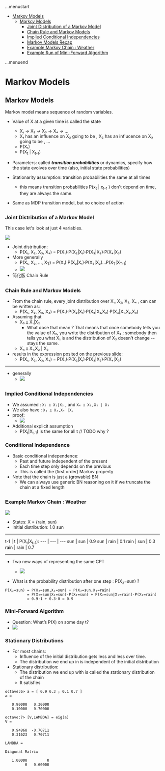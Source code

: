...menustart

 - [Markov Models](#d656a155bed68a7dec83cd56ff973bbc)
	 - [Markov Models](#d656a155bed68a7dec83cd56ff973bbc)
		 - [Joint Distribution of a Markov Model](#2549029b268b93144235df84effeb97d)
		 - [Chain Rule and Markov Models](#1584c0069936b81fd7e2d00d4dc7186a)
		 - [Implied Conditional Independencies](#5627b13e1756dc92c82a9b3998e04960)
		 - [Markov Models Recap](#464ada4a5a716b995c9e27993b0c4662)
		 - [Example Markov Chain : Weather](#a3e9d92d013e8bd559c093cbca5a7684)
		 - [Example Run of Mini-Forward Algorithm](#913aa6b09921c6acd9c30a9b77986973)

...menuend


<h2 id="d656a155bed68a7dec83cd56ff973bbc"></h2>

# Markov Models


<h2 id="d656a155bed68a7dec83cd56ff973bbc"></h2>

## Markov Models

Markov model means sequence of random variables. 

 - Value of X at a given time is called the state
    - X₁ -> X₂ -> X₃ -> X₄ -> ...
    - X₁ has an influence on X₂ going to be , X₂ has an influcence on X₃ going to be , ... 
    - P(X₁)
    - P(X<sub>t</sub> | X<sub>t-1</sub>) 

 - Parameters: called ***transition probabilities*** or dynamics, specify how the state evolves over time (also, initial state probabilities)
 - Stationarity assumption: transition probabilities the same at all times
    - this means transition probabilities P(x<sub>t</sub> | x<sub>t-1</sub> ) don't depend on time, they are always the same. 
 - Same as MDP transition model, but no choice of action
    
<h2 id="2549029b268b93144235df84effeb97d"></h2>

### Joint Distribution of a Markov Model

This case let's look at just 4 variables. 

![](https://raw.githubusercontent.com/mebusy/notes/master/imgs/cs188_markov_4state_joint_distribution.png)

 - Joint distribution:
    - P(X₁, X₂, X₃, X₄) = P(X₁)·P(X₂|X₁)·P(X₃|X₂)·P(X₄|X₃)
 - More generally
    - P(X₁, X₂, ..., X<sub>T</sub>) = P(X₁)·P(X₂|X₁)·P(X₃|X₂)...P(X<sub>T</sub>|X<sub>T-1</sub>)
    - ![](https://raw.githubusercontent.com/mebusy/notes/master/imgs/cs188_markov_4state_joint_distribution_generally.png)
 - 简化版 Chain Rule

<h2 id="1584c0069936b81fd7e2d00d4dc7186a"></h2>

### Chain Rule and Markov Models

 - From the chain rule, every joint distribution over X₁, X₂, X₃, X₄ , can can be written as:
    - P(X₁, X₂, X₃, X₄) = P(X₁)·P(X₂|X₁)·P(X₃|X₁,X₂)·P(X₄|X₁,X₂,X₃)  
 - Assuming that
    - X₃ ⫫ X₁|X₂  
        - What dose that mean ?  That means that once somebody tells you the value of X₂,  you write the distribution of X₃ ; somebody then tells you what X₁ is and the distribution of X₃ doesn't change -- stays the same. 
    - X₄ ⫫ X₁,X₂ | X₃ 
 - results in the expression posited on the previous slide: 
    - P(X₁, X₂, X₃, X₄) = P(X₁)·P(X₂|X₁)·P(X₃|X₂)·P(X₄|X₃)

--- 

 - generally
    - ![](https://raw.githubusercontent.com/mebusy/notes/master/imgs/cs188_markov_chain_rule_generally.png)


<h2 id="5627b13e1756dc92c82a9b3998e04960"></h2>

### Implied Conditional Independencies 

 - We assumed : `X₃ ⫫ X₁|X₂`  , and `X₄ ⫫ X₁,X₂ | X₃` 
 - We also have :  `X₁ ⫫ X₃,X₄ |X₂`
 - proof:
    - ![](https://raw.githubusercontent.com/mebusy/notes/master/imgs/cs188_markov_implied_conditional_probability.png)
 - Additional explicit assumption
    - P(X<sub>t</sub>|X<sub>t-1</sub>) is the same for all t   // TODO  why ?

### Conditional Independence

 - Basic conditional independence:
    - Past and future independent of the present
    - Each time step only depends on the previous
    - This is called the (first order) Markov property
 - Note that the chain is just a (growable) BN
    - We can always use generic BN reasoning on it if we truncate the chain at a fixed length





<h2 id="a3e9d92d013e8bd559c093cbca5a7684"></h2>

### Example Markov Chain : Weather

![](https://raw.githubusercontent.com/mebusy/notes/master/imgs/cs188_markov_chain_example_weather.png)

 - States: X = {rain, sun}
 - Initial distribution: 1.0 sun

---

 t-1 | t | P(X<sub>t</sub>|X<sub>t-1</sub>):
--- | --- | --- 
sun | sun | 0.9
sun | rain | 0.1
rain | sun | 0.3
rain | rain | 0.7

---

 - Two new ways of representing the same CPT
    - ![](https://raw.githubusercontent.com/mebusy/notes/master/imgs/cs188_markov_chain_example_weather_2_new_repr.png)
 
 - What is the probability distribution after one step : P(X₂=sun) ?

``` 
P(X₂=sun) = P(X₂=sun,X₁=sun) + P(X₂=sun,X₁=rain)
          = P(X₂=sun|X₁=sun)·P(X₁=sun) + P(X₂=sun|X₁=rain)·P(X₁=rain)
          = 0.9·1 + 0.3·0 = 0.9
```

### Mini-Forward Algorithm

 - Question: What’s P(X) on some day t?
 - ![](https://raw.githubusercontent.com/mebusy/notes/master/imgs/cs188_markov_forward_simulation.png)


### Stationary Distributions

 - For most chains:
	- Influence of the initial distribution gets less and less over time.
    - The distribution we end up in is independent of the initial distribution
 - Stationary distribution:
	- The distribution we end up with is called the stationary distribution           of the chain
	- It satisfies  

```
octave:6> a = [ 0.9 0.3 ; 0.1 0.7 ]
a =

   0.90000   0.30000
   0.10000   0.70000

octave:7> [V,LAMBDA] = eig(a)
V =

   0.94868  -0.70711
   0.31623   0.70711

LAMBDA =

Diagonal Matrix

   1.00000         0
         0   0.60000

```
